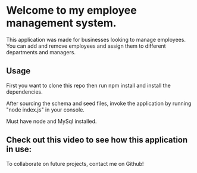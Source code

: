 # Welcome to my employee management system. 

This application was made for businesses looking to manage employees. You can add and remove employees and assign them to different departments and managers. 

## Usage

First you want to clone this repo then run npm install and install the dependencies.

After sourcing the schema and seed files, invoke the application by running "node index.js" in your console.

Must have node and MySql installed.

## Check out this video to see how this application in use:


To collaborate on future projects, contact me on Github!
